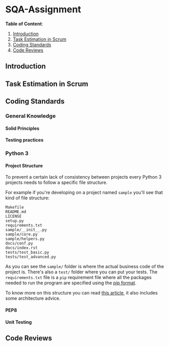 # SQA-Assignment

**Table of Content**:
1. [Introduction](https://github.com/Harmos274/SQA-Assignment#introduction)
2. [Task Estimation in Scrum](https://github.com/Harmos274/SQA-Assignment#task-estimation-in-scrum)
3. [Coding Standards](https://github.com/Harmos274/SQA-Assignment#coding-standards)
4. [Code Reviews](https://github.com/Harmos274/SQA-Assignment#code-reviews)

## Introduction

## Task Estimation in Scrum

## Coding Standards

### General Knowledge

#### Solid Principles

#### Testing practices

### Python 3

#### Project Structure

To prevent a certain lack of consistency between projects every Python 3 projects needs to follow a specific file structure.

For example if you're developing on a project named `sample` you'll see that kind of file structure:

```
Makefile
README.md
LICENSE
setup.py
requirements.txt
sample/__init__.py
sample/core.py
sample/helpers.py
docs/conf.py
docs/index.rst
tests/test_basic.py
tests/test_advanced.py
```

As you can see the `sample/` folder is where the actual business code of the project is. There's also a `test/` folder where you can put your tests.
The `requirements.txt` file is a `pip` requirement file where all the packages needed to run the program are specified using the [pip format](https://pip.pypa.io/en/stable/reference/requirements-file-format/#example).

To know more on this structure you can read [this article](https://docs.python-guide.org/writing/structure/), it also includes some architecture advice.

#### PEP8 

#### Unit Testing

## Code Reviews

